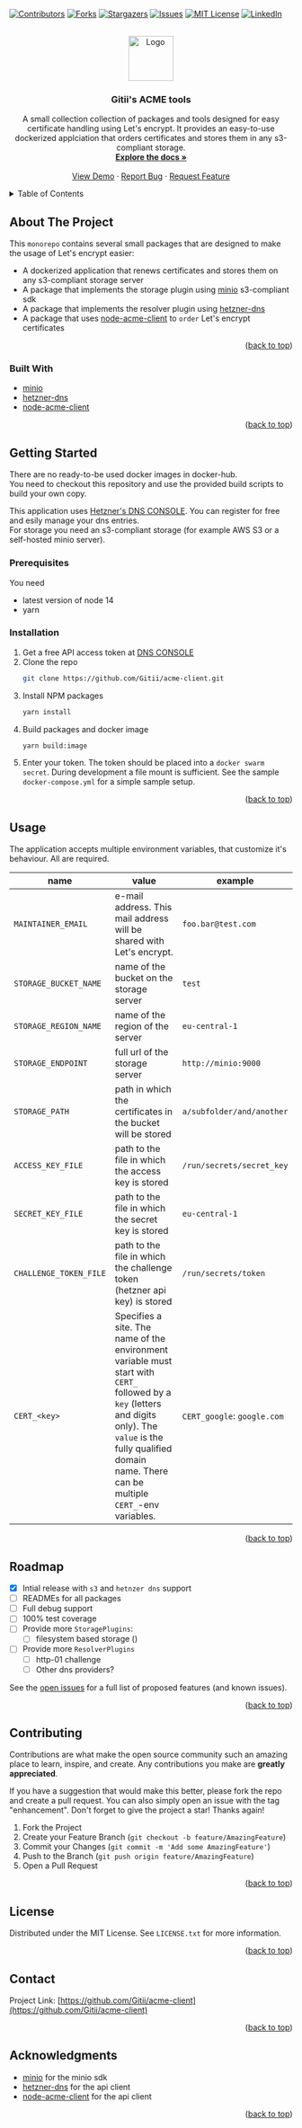 <div id="top"></div>

<!-- PROJECT SHIELDS -->
<!--
*** I'm using markdown "reference style" links for readability.
*** Reference links are enclosed in brackets [ ] instead of parentheses ( ).
*** See the bottom of this document for the declaration of the reference variables
*** for contributors-url, forks-url, etc. This is an optional, concise syntax you may use.
*** https://www.markdownguide.org/basic-syntax/#reference-style-links
-->
[![Contributors][contributors-shield]][contributors-url]
[![Forks][forks-shield]][forks-url]
[![Stargazers][stars-shield]][stars-url]
[![Issues][issues-shield]][issues-url]
[![MIT License][license-shield]][license-url]
[![LinkedIn][linkedin-shield]][linkedin-url]



<!-- PROJECT LOGO -->
<br />
<div align="center">
  <a href="https://github.com/Gitii/acme-client">
    <img src="images/logo.png" alt="Logo" width="80" height="80">
  </a>

<h3 align="center">Gitii's ACME tools</h3>

  <p align="center">
    A small collection collection of packages and tools designed for easy certificate handling using Let's encrypt.  
    It provides an easy-to-use dockerized applciation that orders certificates and stores them in any s3-compliant storage.
    <br />
    <a href="https://github.com/Gitii/acme-client"><strong>Explore the docs »</strong></a>
    <br />
    <br />
    <a href="https://github.com/Gitii/acme-client">View Demo</a>
    ·
    <a href="https://github.com/Gitii/acme-client/issues">Report Bug</a>
    ·
    <a href="https://github.com/Gitii/acme-client/issues">Request Feature</a>
  </p>
</div>



<!-- TABLE OF CONTENTS -->
<details>
  <summary>Table of Contents</summary>
  <ol>
    <li>
      <a href="#about-the-project">About The Project</a>
      <ul>
        <li><a href="#built-with">Built With</a></li>
      </ul>
    </li>
    <li>
      <a href="#getting-started">Getting Started</a>
      <ul>
        <li><a href="#prerequisites">Prerequisites</a></li>
        <li><a href="#installation">Installation</a></li>
      </ul>
    </li>
    <li><a href="#usage">Usage</a></li>
    <li><a href="#roadmap">Roadmap</a></li>
    <li><a href="#contributing">Contributing</a></li>
    <li><a href="#license">License</a></li>
    <li><a href="#contact">Contact</a></li>
    <li><a href="#acknowledgments">Acknowledgments</a></li>
  </ol>
</details>



<!-- ABOUT THE PROJECT -->

## About The Project

This `monorepo` contains several small packages that are designed to make the usage of Let's encrypt easier:

* A dockerized application that renews certificates and stores them on any s3-compliant storage server
* A package that implements the storage plugin using [minio](https://www.npmjs.com/package/minio) s3-compliant sdk
* A package that implements the resolver plugin using [hetzner-dns](https://www.npmjs.com/package/hetzner-dns)
* A package that uses [node-acme-client](https://github.com/publishlab/node-acme-client) to `order` Let's encrypt
  certificates

<p align="right">(<a href="#top">back to top</a>)</p>

### Built With

* [minio](https://www.npmjs.com/package/minio)
* [hetzner-dns](https://www.npmjs.com/package/hetzner-dns)
* [node-acme-client](https://github.com/publishlab/node-acme-client)

<p align="right">(<a href="#top">back to top</a>)</p>

<!-- GETTING STARTED -->

## Getting Started

There are no ready-to-be used docker images in docker-hub.  
You need to checkout this repository and use the provided build scripts to build your own copy.

This application uses [Hetzner's DNS CONSOLE](https://www.hetzner.com/dns-console). You can register for free and esily
manage your dns entries.  
For storage you need an s3-compliant storage (for example AWS S3 or a self-hosted minio server).

### Prerequisites

You need

* latest version of node 14
* yarn

### Installation

1. Get a free API access token at [DNS CONSOLE](https://docs.hetzner.com/dns-console/dns/general/api-access-token/)
2. Clone the repo
   ```sh
   git clone https://github.com/Gitii/acme-client.git
   ```
3. Install NPM packages
   ```sh
   yarn install
   ```
4. Build packages and docker image
   ```sh
   yarn build:image
   ```
5. Enter your token. The token should be placed into a `docker swarm secret`. During development a file mount is
   sufficient. See the sample `docker-compose.yml` for a simple sample setup.

<p align="right">(<a href="#top">back to top</a>)</p>

<!-- USAGE EXAMPLES -->

## Usage

The application accepts multiple environment variables, that customize it's behaviour. All are required.

| name                  | value                                      |  example           |
|-----------------------|--------------------------------------------|--------------------|
| `MAINTAINER_EMAIL`    | e-mail address. This mail address will be shared with Let's encrypt.                             | `foo.bar@test.com` |
| `STORAGE_BUCKET_NAME` | name of the bucket on the storage server   | `test`             |
| `STORAGE_REGION_NAME` | name of the region of the server           | `eu-central-1`     |
| `STORAGE_ENDPOINT`    | full url of the storage server             | `http://minio:9000`|
| `STORAGE_PATH`        | path in which the certificates in the bucket will be stored  | `a/subfolder/and/another`     |
| `ACCESS_KEY_FILE`     | path to the file in which the access key is stored           | `/run/secrets/secret_key`     |
| `SECRET_KEY_FILE`     | path to the file in which the secret key is stored           | `eu-central-1`                |
| `CHALLENGE_TOKEN_FILE` | path to the file in which the challenge token (hetzner api key) is stored          | `/run/secrets/token`     |
| `CERT_<key>`          | Specifies a site. The name of the environment variable must start with `CERT_` followed by a `key` (letters and digits only). The `value` is the fully qualified domain name. There can be multiple `CERT_`-env variables.           | `CERT_google`: `google.com`     |

<p align="right">(<a href="#top">back to top</a>)</p>

<!-- ROADMAP -->

## Roadmap

- [x] Intial release with `s3` and `hetnzer dns` support
- [ ] READMEs for all packages
- [ ] Full debug support
- [ ] 100% test coverage
- [ ] Provide more `StoragePlugins`:
    - [ ] filesystem based storage ()
- [ ] Provide more `ResolverPlugins`
    - [ ] http-01 challenge
    - [ ] Other dns providers?

See the [open issues](https://github.com/Gitii/acme-client/issues) for a full list of proposed features (and known
issues).

<p align="right">(<a href="#top">back to top</a>)</p>

<!-- CONTRIBUTING -->

## Contributing

Contributions are what make the open source community such an amazing place to learn, inspire, and create. Any
contributions you make are **greatly appreciated**.

If you have a suggestion that would make this better, please fork the repo and create a pull request. You can also
simply open an issue with the tag "enhancement". Don't forget to give the project a star! Thanks again!

1. Fork the Project
2. Create your Feature Branch (`git checkout -b feature/AmazingFeature`)
3. Commit your Changes (`git commit -m 'Add some AmazingFeature'`)
4. Push to the Branch (`git push origin feature/AmazingFeature`)
5. Open a Pull Request

<p align="right">(<a href="#top">back to top</a>)</p>



<!-- LICENSE -->

## License

Distributed under the MIT License. See `LICENSE.txt` for more information.

<p align="right">(<a href="#top">back to top</a>)</p>



<!-- CONTACT -->

## Contact

Project Link: [https://github.com/Gitii/acme-client](https://github.com/Gitii/acme-client)

<p align="right">(<a href="#top">back to top</a>)</p>



<!-- ACKNOWLEDGMENTS -->

## Acknowledgments

* [minio](https://www.npmjs.com/package/minio) for the minio sdk
* [hetzner-dns](https://www.npmjs.com/package/hetzner-dns) for the api client
* [node-acme-client](https://github.com/publishlab/node-acme-client) for the api client

<p align="right">(<a href="#top">back to top</a>)</p>

<!-- MARKDOWN LINKS & IMAGES -->
<!-- https://www.markdownguide.org/basic-syntax/#reference-style-links -->

[contributors-shield]: https://img.shields.io/github/contributors/github_username/repo_name.svg?style=for-the-badge

[contributors-url]: https://github.com/Gitii/acme-client/graphs/contributors

[forks-shield]: https://img.shields.io/github/forks/github_username/repo_name.svg?style=for-the-badge

[forks-url]: https://github.com/Gitii/acme-client/network/members

[stars-shield]: https://img.shields.io/github/stars/github_username/repo_name.svg?style=for-the-badge

[stars-url]: https://github.com/Gitii/acme-client/stargazers

[issues-shield]: https://img.shields.io/github/issues/github_username/repo_name.svg?style=for-the-badge

[issues-url]: https://github.com/Gitii/acme-client/issues

[license-shield]: https://img.shields.io/github/license/github_username/repo_name.svg?style=for-the-badge

[license-url]: https://github.com/Gitii/acme-client/blob/master/LICENSE.txt

[linkedin-shield]: https://img.shields.io/badge/-LinkedIn-black.svg?style=for-the-badge&logo=linkedin&colorB=555

[linkedin-url]: https://linkedin.com/in/linkedin_username
